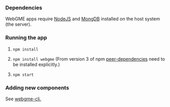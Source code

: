 ### Dependencies

WebGME apps require [NodeJS](https://nodejs.org/en/download/) and [MongDB](https://www.mongodb.org/downloads#production) installed on the host system (the server). 


### Running the app

1. `npm install`

2. `npm install webgme` (From version 3 of npm [peer-dependencies](https://nodejs.org/en/blog/npm/peer-dependencies/) need to be installed explicitly.)

3. `npm start`

### Adding new components

See [webgme-cli.](https://github.com/webgme/webgme-cli)
